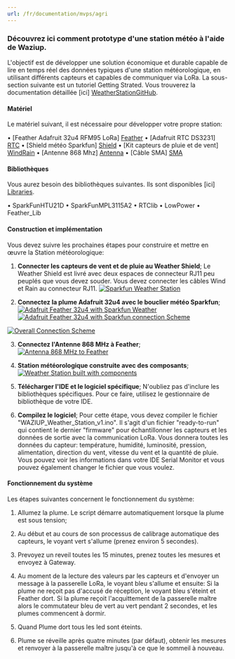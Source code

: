 ```yaml
---
url: /fr/documentation/mvps/agri
---
```


### Découvrez ici comment prototype d'une station météo à l'aide de Waziup.

L'objectif est de développer une solution économique et durable capable de lire en temps réel des données typiques d'une station météorologique, en utilisant différents capteurs et capables de communiquer via LoRa. La sous-section suivante est un tutoriel Getting Strated. Vous trouverez la documentation détaillée [ici] [WeatherStationGitHub].


#### Matériel

Le matériel suivant, il est nécessaire pour développer votre propre station:

• [Feather Adafruit 32u4 RFM95 LoRa] [Feather]
• [Adafruit RTC DS3231] [RTC]
• [Shield météo Sparkfun] [Shield]
• [Kit capteurs de pluie et de vent] [WindRain]
• [Antenne 868 Mhz] [Antenna]
• [Câble SMA] [SMA]


#### Bibliothèques
Vous aurez besoin des bibliothèques suivantes. Ils sont disponibles [ici] [Libraries].

• SparkFunHTU21D
• SparkFunMPL3115A2
• RTClib
• LowPower
• Feather_Lib


#### Construction et implémentation

Vous devez suivre les prochaines étapes pour construire et mettre en œuvre la Station météorologique:

1) **Connecter les capteurs de vent et de pluie au Weather Shield**;
Le Weather Shield est livré avec deux espaces de connecteur RJ11 peu peuplés que vous devez souder. Vous devez connecter les câbles Wind et Rain au connecteur RJ11.
[![Sparkfun Weather Station](https://raw.githubusercontent.com/Waziup/waziup.io/master/content/documentation/mvps/agri_images/WeatherStationRJ11.jpg)](https://raw.githubusercontent.com/Waziup/waziup.io/master/content/documentation/mvps/agri_images/WeatherStationRJ11.jpg)

2) **Connectez la plume Adafruit 32u4 avec le bouclier météo Sparkfun**;
[![Adafruit Feather 32u4 with Sparkfun Weather](https://raw.githubusercontent.com/Waziup/waziup.io/master/content/documentation/mvps/agri_images/pin_connection.png)](https://raw.githubusercontent.com/Waziup/waziup.io/master/content/documentation/mvps/agri_images/pin_connection.png)
[![Adafruit Feather 32u4 with Sparkfun connection Scheme](https://raw.githubusercontent.com/Waziup/waziup.io/master/content/documentation/mvps/agri_images/pin_connection2.png)](https://raw.githubusercontent.com/Waziup/waziup.io/master/content/documentation/mvps/agri_images/pin_connection2.png)

[![Overall Connection Scheme](https://raw.githubusercontent.com/Waziup/waziup.io/master/content/documentation/mvps/agri_images/all_connection.png)](https://raw.githubusercontent.com/Waziup/waziup.io/master/content/documentation/mvps/agri_images/all_connection.png)

3) **Connectez l'Antenne 868 MHz à Feather**;
[![Antenna 868 MHz to Feather](https://raw.githubusercontent.com/Waziup/waziup.io/master/content/documentation/mvps/agri_images/antenna2feather.png)](https://raw.githubusercontent.com/Waziup/waziup.io/master/content/documentation/mvps/agri_images/antenna2feather.png)

4) **Station météorologique construite avec des composants**;
[![Weather Station built with components](https://raw.githubusercontent.com/Waziup/waziup.io/master/content/documentation/mvps/agri_images/implemented.png)](https://raw.githubusercontent.com/Waziup/waziup.io/master/content/documentation/mvps/agri_images/implemented.png)


5) **Télécharger l'IDE et le logiciel spécifique**;
N'oubliez pas d'inclure les bibliothèques spécifiques. Pour ce faire, utilisez le gestionnaire de bibliothèque de votre IDE.

6) **Compilez le logiciel**;
Pour cette étape, vous devez compiler le fichier "WAZIUP_Weather_Station_v1.ino". Il s'agit d'un fichier "ready-to-run" qui contient le dernier "firmware" pour échantillonner les capteurs et les données de sortie avec la communication LoRa. Vous donnera toutes les données du capteur: température, humidité, luminosité, pression, alimentation, direction du vent, vitesse du vent et la quantité de pluie. Vous pouvez voir les informations dans votre IDE Serial Monitor et vous pouvez également changer le fichier que vous voulez.


#### Fonctionnement du système

Les étapes suivantes concernent le fonctionnement du système:

1) Allumez la plume. Le script démarre automatiquement lorsque la plume est sous tension;

2) Au début et au cours de son processus de calibrage automatique des capteurs, le voyant vert s'allume (prenez environ 5 secondes).

3) Prevoyez un reveil toutes les 15 minutes, prenez toutes les mesures et envoyez à Gateway.

4) Au moment de la lecture des valeurs par les capteurs et d'envoyer un message à la passerelle LoRa, le voyant bleu s'allume et ensuite: Si la plume ne reçoit pas d'accusé de réception, le voyant bleu s'éteint et Feather dort. Si la plume reçoit l'acquittement de la passerelle maître alors le commutateur bleu de vert au vert pendant 2 secondes, et les plumes commencent à dormir.

5) Quand Plume dort tous les led sont éteints.

6) Plume se réveille après quatre minutes (par défaut), obtenir les mesures et renvoyer à la passerelle maître jusqu'à ce que le sommeil à nouveau.


   [Feather]: <https://www.adafruit.com/product/3078>
   [Shield]: <https://www.sparkfun.com/products/12081>
   [RTC]: <https://www.adafruit.com/product/3013>  
   [WindRain]: <https://www.sparkfun.com/products/8942>
   [Antenna]: <https://www.cooking-hacks.com/868mhz-antenna>
   [SMA]: <https://www.cooking-hacks.com/interface-cable-rp-sma-to-u-fl>
   [Libraries]: <https://github.com/unparallel-innovation/UI_Waziup_Weather_Station/tree/master/WAZIUP%20Weather%20Station%20Client/lib>
   [WeatherStationGitHub]: <https://github.com/unparallel-innovation/UI_Waziup_Weather_Station>